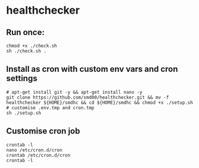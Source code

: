 # healthchecker

## Run once:
```
chmod +x ./check.sh 
sh ./check.sh .
```

## Install as cron with custom env vars and cron settings
```
# apt-get install git -y && apt-get install nano -y
git clone https://github.com/smd00/healthchecker.git && mv -f healthchecker ${HOME}/smdhc && cd ${HOME}/smdhc && chmod +x ./setup.sh
# customise .env.tmp and cron.tmp
sh ./setup.sh
```

## Customise cron job
```
crontab -l
nano /etc/cron.d/cron
crontab /etc/cron.d/cron
crontab -l
```